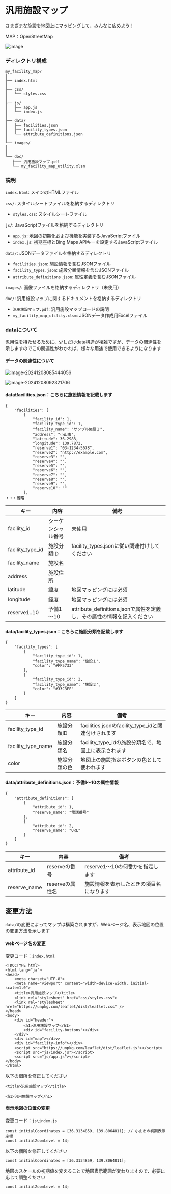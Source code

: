 # 汎用施設マップ

さまざまな施設を地図上にマッピングして、みんなに広めよう！

MAP：OpenStreetMap

![image](https://github.com/user-attachments/assets/5276b92a-42b6-4d2d-94c0-12d33e8e0f06)

### ディレクトリ構成

```
my_facility_map/
│
├── index.html
│
├── css/
│   └── styles.css
│
├── js/
│   ├── app.js
│   └── index.js
│
├── data/
│   ├── facilities.json
│   ├── facility_types.json
│   └── attribute_definitions.json
│
└── images/
│
│ 
└── doc/
   ├─── 汎用施設マップ.pdf
   └── my_facility_map_utility.xlsm

```

### 説明

`index.html`: メインのHTMLファイル

`css/`: スタイルシートファイルを格納するディレクトリ

- `styles.css`: スタイルシートファイル

`js/`: JavaScriptファイルを格納するディレクトリ

- `app.js`: 地図の初期化および機能を実装するJavaScriptファイル
- `index.js`: 初期座標とBing Maps APIキーを設定するJavaScriptファイル

`data/`: JSONデータファイルを格納するディレクトリ

- `facilities.json`: 施設情報を含むJSONファイル
- `facility_types.json`: 施設分類情報を含むJSONファイル
- `attribute_definitions.json`: 属性定義を含むJSONファイル

`images/`: 画像ファイルを格納するディレクトリ（未使用）

`doc/`: 汎用施設マップに関するドキュメントを格納するディレクトリ

- `汎用施設マップ.pdf`: 汎用施設マップコードの説明
- `my_facility_map_utility.xlsm`: JSONデータ作成用Excelファイル


### dataについて

汎用性を持たせるために、少しだけdata構造が複雑ですが、データの関連性を示しますのでこの関連性がわかれば、様々な用途で使用できるようになります

#### データの関連性について


![image-20241208085444056](https://github.com/user-attachments/assets/d91326a1-d66a-4373-8bc0-52effc0cd609)


![image-20241208092321706](https://github.com/user-attachments/assets/061bbaad-d2b1-4df5-8528-36661e3f6339)



#### data\facilities.json：こちらに施設情報を記載します

```
{
    "facilities": [
        {
            "facility_id": 1,
            "facility_type_id": 1,
            "facility_name": "サンプル施設１",
            "address": "小山市",
            "latitude": 36.2983, 
            "longitude": 139.7872,
            "reserve1": "03-1234-5678",
            "reserve2": "http://example.com",
            "reserve3": "",
            "reserve4": "",
            "reserve5": "",
            "reserve6": "",
            "reserve7": "",
            "reserve8": "",
            "reserve9": "",
            "reserve10": ""
        },
・・・省略
```

| キー             | 内容               | 備考                                                         |
| ---------------- | ------------------ | ------------------------------------------------------------ |
| facility_id      | シーケンシャル番号 | 未使用                                                       |
| facility_type_id | 施設分類ID         | facility_types.jsonに従い関連付けしてください                |
| facility_name    | 施設名             |                                                              |
| address          | 施設住所           |                                                              |
| latitude         | 緯度               | 地図マッピングには必須                                       |
| longitude        | 経度               | 地図マッピングには必須                                       |
| reserve1..10     | 予備1～10          | attribute_definitions.jsonで属性を定義し、その属性の情報を記入ください |



#### data/facility_types.json：こちらに施設分類を記載します

```
{
    "facility_types": [
        {
            "facility_type_id": 1,
            "facility_type_name": "施設１",
            "color": "#FF5733"  
        },
        {
            "facility_type_id": 2,
            "facility_type_name": "施設２",
            "color": "#33C3FF"  
        }
    ]
}
```

| キー               | 内容         | 備考                                                 |
| ------------------ | ------------ | ---------------------------------------------------- |
| facility_type_id   | 施設分類ID   | facilities.jsonのfacility_type_idと関連付けされます  |
| facility_type_name | 施設分類名   | facility_type_idの施設分類名で、地図上に表示されます |
| color              | 施設分類の色 | 地図上の施設指定ボタンの色として使われます           |



#### data/attribute_definitions.json：予備1～10の属性情報

```
{
    "attribute_definitions": [
        {
            "attribute_id": 1,
            "reserve_name": "電話番号"
        },
        {
            "attribute_id": 2,
            "reserve_name": "URL"
        }
    ]
}
```

| キー         | 内容            | 備考                                     |
| ------------ | --------------- | ---------------------------------------- |
| attribute_id | reserveの番号   | reserve1～10の何番かを指定します         |
| reserve_name | reserveの属性名 | 施設情報を表示したときの項目名になります |



## 変更方法

`data/`の変更によってマップは構築されますが、Webページ名、表示地図の位置の変更方法を示します

#### webページ名の変更

変更コード：`index.html`

```
<!DOCTYPE html>
<html lang="ja">
<head>
    <meta charset="UTF-8">
    <meta name="viewport" content="width=device-width, initial-scale=1.0">
    <title>汎用施設マップ</title>
    <link rel="stylesheet" href="css/styles.css">
    <link rel="stylesheet" href="https://unpkg.com/leaflet/dist/leaflet.css" />
</head>
<body>
    <div id="header">
        <h1>汎用施設マップ</h1>
        <div id="facility-buttons"></div>
    </div>
    <div id="map"></div>
    <div id="facility-info"></div>
    <script src="https://unpkg.com/leaflet/dist/leaflet.js"></script>
    <script src="js/index.js"></script>
    <script src="js/app.js"></script>
</body>
</html>
```

以下の個所を修正してください

```
<title>汎用施設マップ</title>
```

```
<h1>汎用施設マップ</h1>
```



#### 表示地図の位置の変更

変更コード：`js\index.js`

```
const initialCoordinates = [36.3134859, 139.8064811]; // 小山市の初期表示座標
const initialZoomLevel = 14;

```

以下の個所を修正してください

```
const initialCoordinates = [36.3134859, 139.8064811];
```

地図のスケールの初期値を変えることで地図表示範囲が変わりますので、必要に応じて調整ください

```
const initialZoomLevel = 14;
```

